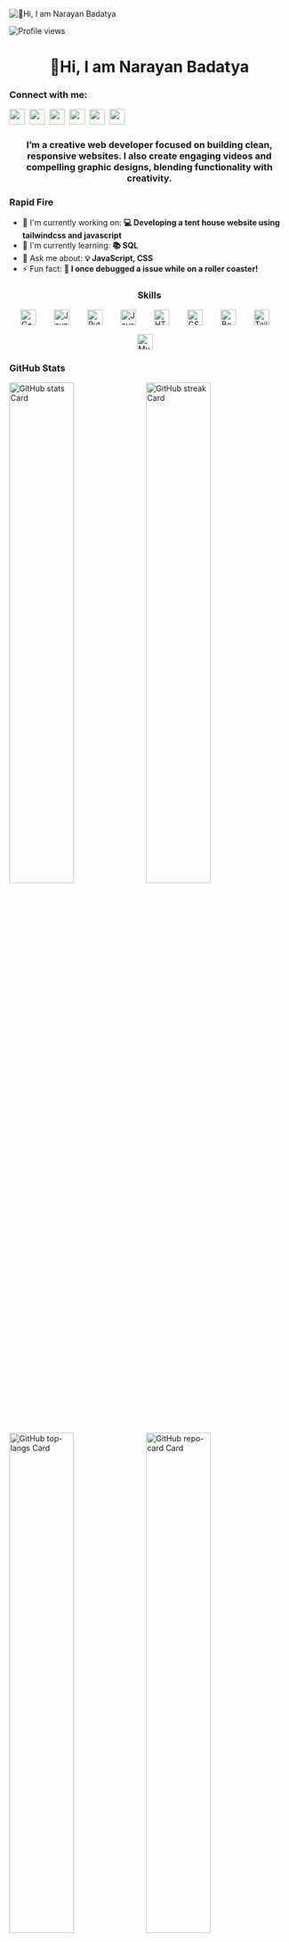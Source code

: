 ![👋Hi, I am Narayan Badatya](https://user-images.githubusercontent.com/10498744/210012254-234538ff-d198-48aa-8964-37e6fd45d227.gif)

![Profile views](https://komarev.com/ghpvc/?username=maurodesouza&label=Profile%20views&color=0e75b6&style=flat)

<div id="toc">
  <ul align="center" style="list-style: none">
    <summary>
      <h1>
        👋Hi, I am Narayan Badatya
      </h1>
    </summary>
  </ul>
</div>

**<h3 align="left">Connect with me:</h3>** 
<p align="left"><a href="https://twitter.com/Sushil__SM" target="_blank"><img src="https://img.shields.io/badge/Twitter-000000?logo=X&logoColor=white" height="28" style="margin-right: 4px"></a> <a href="https://github.com/narayanbadatya" target="_blank"><img src="https://img.shields.io/badge/GitHub-100000?style=for-the-badge&logo=github&logoColor=white" height="28" style="margin-right: 4px"></a> <a href="https://www.instagram.com/ashish_14____" target="_blank"><img src="https://img.shields.io/badge/Instagram-E4405F?style=for-the-badge&logo=instagram&logoColor=white" height="28" style="margin-right: 4px"></a> <a href="https://www.linkedin.com/in/arrav design" target="_blank"><img src="https://img.shields.io/badge/LinkedIn-0077B5?style=for-the-badge&logo=linkedin&logoColor=white" height="28" style="margin-right: 4px"></a> <a href="https://www.youtube.com/@lumaflow69@gmail.com" target="_blank"><img src="https://img.shields.io/badge/YouTube-FF0000?style=for-the-badge&logo=youtube&logoColor=white" height="28" style="margin-right: 4px"></a> <a href="narayanbadatya129@gmail.com" target="_blank"><img src="https://img.shields.io/badge/Gmail-D14836?style=for-the-badge&logo=gmail&logoColor=white" height="28" style="margin-right: 4px"></a></p>

 **<h3 align="center">I’m a creative web developer focused on building clean, responsive websites. I also create engaging videos and compelling graphic designs, blending functionality with creativity.</h3>**

**<h3 align="left">Rapid Fire</h3>**

- 💼 I'm currently working on: **💻 Developing a tent house website using tailwindcss and javascript**
- 🌱 I'm currently learning: **📚 SQL**
- 💬 Ask me about: **💡 JavaScript, CSS**
- ⚡ Fun fact: **🎢 I once debugged a issue while on a roller coaster!**

 **<h3 align="center">Skills</h3>**

<div style="display: flex; flex-wrap: wrap; gap: 16px; justify-content: center;"><img src="https://cdn.jsdelivr.net/gh/devicons/devicon/icons/cplusplus/cplusplus-original.svg" height="28" alt="C++" style="margin-right: 16px"> <img src="https://cdn.jsdelivr.net/gh/devicons/devicon/icons/java/java-original.svg" height="28" alt="Java" style="margin-right: 16px"> <img src="https://cdn.jsdelivr.net/gh/devicons/devicon/icons/python/python-original.svg" height="28" alt="Python" style="margin-right: 16px"> <img src="https://cdn.jsdelivr.net/gh/devicons/devicon/icons/javascript/javascript-plain.svg" height="28" alt="JavaScript" style="margin-right: 16px"> <img src="https://cdn.jsdelivr.net/gh/devicons/devicon/icons/html5/html5-original.svg" height="28" alt="HTML5" style="margin-right: 16px"> <img src="https://cdn.jsdelivr.net/gh/devicons/devicon/icons/css3/css3-original.svg" height="28" alt="CSS3" style="margin-right: 16px"> <img src="https://cdn.jsdelivr.net/gh/devicons/devicon/icons/bootstrap/bootstrap-original.svg" height="28" alt="Bootstrap" style="margin-right: 16px"> <img src="https://cdn.jsdelivr.net/gh/devicons/devicon@latest/icons/tailwindcss/tailwindcss-original.svg" height="28" alt="Tailwind CSS" style="margin-right: 16px"> <img src="https://cdn.jsdelivr.net/gh/devicons/devicon/icons/mysql/mysql-original.svg" height="28" alt="MySQL" style="margin-right: 16px"></div>

 **<h3 align="left">GitHub Stats</h3>**

<p align="left">
  <img width="48%" src="https://github-readme-stats.vercel.app/api?username=sushilmagare10&theme=react&hide_title=false&hide_rank=false&show_icons=false&include_all_commits=false&count_private=true&line_height=23" alt="GitHub stats Card" />
  <img width="48%" src="https://streak-stats.demolab.com/?user=sushilmagare10&theme=react&hide_border=false&date_format=M+j%5B%2C+Y%5D&mode=daily&hide_total_contributions=false&hide_current_streak=false&hide_longest_streak=false&card_height=200" alt="GitHub streak Card" />
</p>

<p align="left">
  <img width="48%" src="https://github-readme-stats.vercel.app/api/top-langs?username=sushilmagare10&theme=react&hide_title=false&layout=compact&langs_count=6&hide_progress=false&card_width=400&disable_animations=false" alt="GitHub top-langs Card" />
  <img width="48%" src="https://github-readme-stats.vercel.app/api/pin/?username=sushilmagare10&repo=Bubble&bg_color=35%2C2dd4bf%2C784BA0%2C2B86C5&show_owner=true&title_color=fff&text_color=fff&icon_color=fff" alt="GitHub repo-card Card" />
</p>

